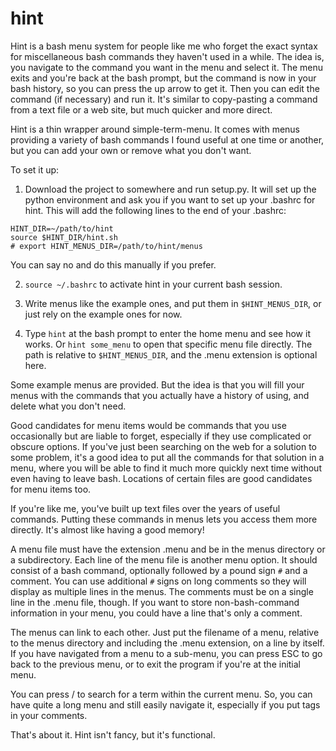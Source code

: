 # hint

Hint is a bash menu system for people like me who forget the exact syntax for miscellaneous bash commands they haven't used in a while. The idea is, you navigate to the command you want in the menu and select it. The menu exits and you're back at the bash prompt, but the command is now in your bash history, so you can press the up arrow to get it. Then you can edit the command (if necessary) and run it. It's similar to copy-pasting a command from a text file or a web site, but much quicker and more direct.

Hint is a thin wrapper around simple-term-menu. It comes with menus providing a variety of bash commands I found useful at one time or another, but you can add your own or remove what you don't want.

To set it up:

1. Download the project to somewhere and run setup.py. It will set up the python environment and ask you if you want to set up your .bashrc for hint. This will add the following lines to the end of your .bashrc:
```
HINT_DIR=~/path/to/hint
source $HINT_DIR/hint.sh
# export HINT_MENUS_DIR=/path/to/hint/menus
```
You can say no and do this manually if you prefer.

2. `source ~/.bashrc` to activate hint in your current bash session.

3. Write menus like the example ones, and put them in `$HINT_MENUS_DIR`, or just rely on the example ones for now.

4. Type `hint` at the bash prompt to enter the home menu and see how it works. Or `hint some_menu` to open that specific menu file directly. The path is relative to `$HINT_MENUS_DIR`, and the .menu extension is optional here.

Some example menus are provided. But the idea is that you will fill your menus with the commands that you actually have a history of using, and delete what you don't need.

Good candidates for menu items would be commands that you use occasionally but are liable to forget, especially if they use complicated or obscure options. If you've just been searching on the web for a solution to some problem, it's a good idea to put all the commands for that solution in a menu, where you will be able to find it much more quickly next time without even having to leave bash. Locations of certain files are good candidates for menu items too.

If you're like me, you've built up text files over the years of useful commands. Putting these commands in menus lets you access them more directly. It's almost like having a good memory!

A menu file must have the extension .menu and be in the menus directory or a subdirectory. Each line of the menu file is another menu option. It should consist of a bash command, optionally followed by a pound sign `#` and a comment. You can use additional `#` signs on long comments so they will display as multiple lines in the menus. The comments must be on a single line in the .menu file, though. If you want to store non-bash-command information in your menu, you could have a line that's only a comment.

The menus can link to each other. Just put the filename of a menu, relative to the menus directory and including the .menu extension, on a line by itself. If you have navigated from a menu to a sub-menu, you can press ESC to go back to the previous menu, or to exit the program if you're at the initial menu.

You can press / to search for a term within the current menu. So, you can have quite a long menu and still easily navigate it, especially if you put tags in your comments.

That's about it. Hint isn't fancy, but it's functional.
